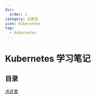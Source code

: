```yaml
---
dir:
  order: 1
category: 云原生
icon: kubernetes
tag:
  - Kubernetes
---
```


# Kubernetes 学习笔记

## 目录

[点这里](/cloudnative)
